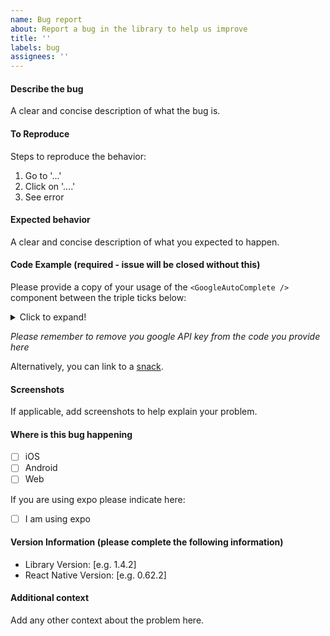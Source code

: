 ```yaml
---
name: Bug report
about: Report a bug in the library to help us improve
title: ''
labels: bug
assignees: ''
---
```


#### Describe the bug

A clear and concise description of what the bug is.

#### To Reproduce

Steps to reproduce the behavior:

1. Go to '...'
2. Click on '....'
3. See error

#### Expected behavior

A clear and concise description of what you expected to happen.

#### Code Example (required - issue will be closed without this)

Please provide a copy of your usage of the `<GoogleAutoComplete />` component between the triple ticks below:

<details>
  <summary>Click to expand!</summary>
  
  ```javascript
    
    
  ```
</details>

_Please remember to remove you google API key from the code you provide here_

Alternatively, you can link to a [snack](https://snakc.expo.io).

#### Screenshots

If applicable, add screenshots to help explain your problem.

#### Where is this bug happening

- [ ] iOS
- [ ] Android
- [ ] Web

If you are using expo please indicate here:

- [ ] I am using expo

#### Version Information (please complete the following information)

- Library Version: [e.g. 1.4.2]
- React Native Version: [e.g. 0.62.2]

#### Additional context

Add any other context about the problem here.
